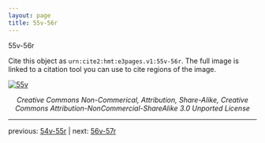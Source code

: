 ```yaml
---
layout: page
title: 55v-56r
---
```


55v-56r

Cite this object as `urn:cite2:hmt:e3pages.v1:55v-56r`.  The full image is linked to a citation tool you can use to cite regions of the image.

[![55v](http://www.homermultitext.org/iipsrv?IIIF=/project/homer/pyramidal/deepzoom/hmt/e3bifolio/v1/E3_55v_56r.tif/full/800,/0/default.jpg)](http://www.homermultitext.org/ict2/?urn=urn:cite2:hmt:e3bifolio.v1:E3_55v_56r) 

<p style="text-align: center; font-style: italic;">Creative Commons Non-Commerical, Attribution, Share-Alike, Creative Commons Attribution-NonCommercial-ShareAlike 3.0 Unported License</p>

---

previous: [54v-55r](../54v-55r/) | next: [56v-57r](../56v-57r/)